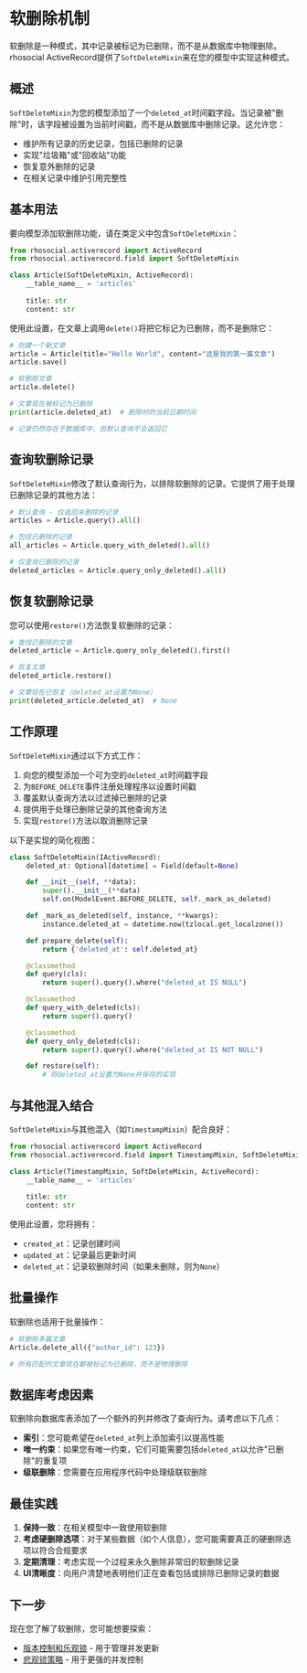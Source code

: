 # 软删除机制

软删除是一种模式，其中记录被标记为已删除，而不是从数据库中物理删除。rhosocial ActiveRecord提供了`SoftDeleteMixin`来在您的模型中实现这种模式。

## 概述

`SoftDeleteMixin`为您的模型添加了一个`deleted_at`时间戳字段。当记录被"删除"时，该字段被设置为当前时间戳，而不是从数据库中删除记录。这允许您：

- 维护所有记录的历史记录，包括已删除的记录
- 实现"垃圾箱"或"回收站"功能
- 恢复意外删除的记录
- 在相关记录中维护引用完整性

## 基本用法

要向模型添加软删除功能，请在类定义中包含`SoftDeleteMixin`：

```python
from rhosocial.activerecord import ActiveRecord
from rhosocial.activerecord.field import SoftDeleteMixin

class Article(SoftDeleteMixin, ActiveRecord):
    __table_name__ = 'articles'
    
    title: str
    content: str
```

使用此设置，在文章上调用`delete()`将把它标记为已删除，而不是删除它：

```python
# 创建一个新文章
article = Article(title="Hello World", content="这是我的第一篇文章")
article.save()

# 软删除文章
article.delete()

# 文章现在被标记为已删除
print(article.deleted_at)  # 删除时的当前日期时间

# 记录仍然存在于数据库中，但默认查询不会返回它
```

## 查询软删除记录

`SoftDeleteMixin`修改了默认查询行为，以排除软删除的记录。它提供了用于处理已删除记录的其他方法：

```python
# 默认查询 - 仅返回未删除的记录
articles = Article.query().all()

# 包括已删除的记录
all_articles = Article.query_with_deleted().all()

# 仅查询已删除的记录
deleted_articles = Article.query_only_deleted().all()
```

## 恢复软删除记录

您可以使用`restore()`方法恢复软删除的记录：

```python
# 查找已删除的文章
deleted_article = Article.query_only_deleted().first()

# 恢复文章
deleted_article.restore()

# 文章现在已恢复（deleted_at设置为None）
print(deleted_article.deleted_at)  # None
```

## 工作原理

`SoftDeleteMixin`通过以下方式工作：

1. 向您的模型添加一个可为空的`deleted_at`时间戳字段
2. 为`BEFORE_DELETE`事件注册处理程序以设置时间戳
3. 覆盖默认查询方法以过滤掉已删除的记录
4. 提供用于处理已删除记录的其他查询方法
5. 实现`restore()`方法以取消删除记录

以下是实现的简化视图：

```python
class SoftDeleteMixin(IActiveRecord):
    deleted_at: Optional[datetime] = Field(default=None)

    def __init__(self, **data):
        super().__init__(**data)
        self.on(ModelEvent.BEFORE_DELETE, self._mark_as_deleted)

    def _mark_as_deleted(self, instance, **kwargs):
        instance.deleted_at = datetime.now(tzlocal.get_localzone())

    def prepare_delete(self):
        return {'deleted_at': self.deleted_at}

    @classmethod
    def query(cls):
        return super().query().where("deleted_at IS NULL")

    @classmethod
    def query_with_deleted(cls):
        return super().query()

    @classmethod
    def query_only_deleted(cls):
        return super().query().where("deleted_at IS NOT NULL")

    def restore(self):
        # 将deleted_at设置为None并保存的实现
```

## 与其他混入结合

`SoftDeleteMixin`与其他混入（如`TimestampMixin`）配合良好：

```python
from rhosocial.activerecord import ActiveRecord
from rhosocial.activerecord.field import TimestampMixin, SoftDeleteMixin

class Article(TimestampMixin, SoftDeleteMixin, ActiveRecord):
    __table_name__ = 'articles'
    
    title: str
    content: str
```

使用此设置，您将拥有：
- `created_at`：记录创建时间
- `updated_at`：记录最后更新时间
- `deleted_at`：记录软删除时间（如果未删除，则为`None`）

## 批量操作

软删除也适用于批量操作：

```python
# 软删除多篇文章
Article.delete_all({"author_id": 123})

# 所有匹配的文章现在都被标记为已删除，而不是物理删除
```

## 数据库考虑因素

软删除向数据库表添加了一个额外的列并修改了查询行为。请考虑以下几点：

- **索引**：您可能希望在`deleted_at`列上添加索引以提高性能
- **唯一约束**：如果您有唯一约束，它们可能需要包括`deleted_at`以允许"已删除"的重复项
- **级联删除**：您需要在应用程序代码中处理级联软删除

## 最佳实践

1. **保持一致**：在相关模型中一致使用软删除
2. **考虑硬删除选项**：对于某些数据（如个人信息），您可能需要真正的硬删除选项以符合合规要求
3. **定期清理**：考虑实现一个过程来永久删除非常旧的软删除记录
4. **UI清晰度**：向用户清楚地表明他们正在查看包括或排除已删除记录的数据

## 下一步

现在您了解了软删除，您可能想要探索：

- [版本控制和乐观锁](version_control_and_optimistic_locking.md) - 用于管理并发更新
- [悲观锁策略](pessimistic_locking_strategies.md) - 用于更强的并发控制